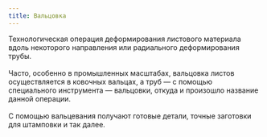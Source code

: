 ```yaml
---
title: Вальцовка
---
```


Технологическая операция деформирования листового материала вдоль некоторого направления или радиального деформирования трубы.
\
\
Часто, особенно в промышленных масштабах, вальцовка листов осуществляется в ковочных вальцах, а труб — с помощью специального инструмента — вальцовки, откуда и произошло название данной операции.
\
\
С помощью вальцевания получают готовые детали, точные заготовки для штамповки и так далее.

